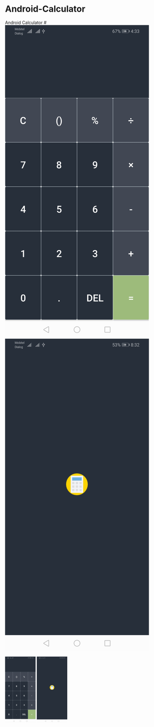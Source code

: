 # Android-Calculator
Android Calculator 
#![myimage-alt-tag](./imges/a.jpg)  ![myimage-alt-tag](./imges/b.jpg)

<p float="left">
  <img src="/imges/a.jpg" width="100" />
  <img src="./imges/b.jpg" width="100" /> 
 
</p>
